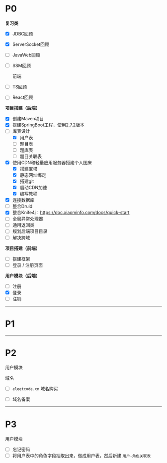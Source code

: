 # P0

**复习类**

- [x] JDBC回顾

- [x] ServerSocket回顾

- [ ] JavaWeb回顾

- [ ] SSM回顾

  前端

- [ ] TS回顾

- [ ] React回顾

**项目搭建（后端）**

- [x] 创建Maven项目
- [x] 搭建SpringBoot工程，使用2.7.2版本
- [ ] 库表设计
  - [x] 用户表
  - [ ]  题目表
  - [ ] 题库表
  - [ ] 题目关联表
- [x] 使用CDN和轻量应用服务器搭建个人图床
  - [x] 搭建宝塔
  - [x] 静态网址绑定
  - [x] 搭建git
  - [x] 启动CDN加速
  - [x] 编写教程
- [x] 连接数据库
- [ ] 整合Druid
- [x] 整合Knife4j：https://doc.xiaominfo.com/docs/quick-start
- [ ] 全局异常处理器
- [ ] 通用返回类
- [ ] 规划后端项目目录
- [ ] 解决跨域

**项目搭建（前端）**

- [ ] 搭建框架
- [ ] 登录 / 注册页面

**用户模块（后端）**

- [ ] 注册
- [x] 登录
- [ ] 注销

---

# P1







---

# P2

用户模块



域名

- [ ] `eleetcode.cn` 域名购买
- [ ] 域名备案





---

# P3

用户模块

- [ ] 忘记密码
- [ ] 将用户表中的角色字段抽取出来，做成用户表，然后新建 `用户-角色关联表`